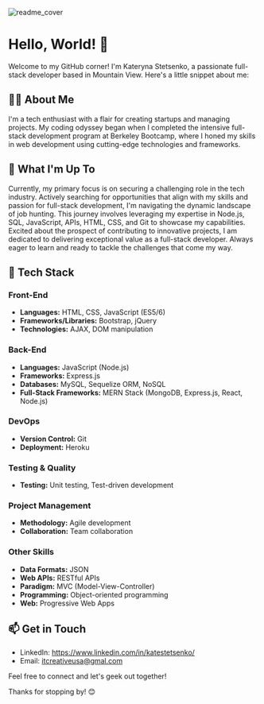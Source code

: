 ![readme_cover](https://github.com/itcreativeusa/itcreativeusa/assets/124653995/6e55a5ce-8784-49dc-89fd-b8fe128931a4)

# Hello, World! 👋
Welcome to my GitHub corner! I'm Kateryna Stetsenko, a passionate full-stack developer based in Mountain View. Here's a little snippet about me:

## 👨‍💻 About Me
I'm a tech enthusiast with a flair for creating startups and managing projects. My coding odyssey began when I completed the intensive full-stack development program at Berkeley Bootcamp, where I honed my skills in web development using cutting-edge technologies and frameworks. 

## 🌱  What I'm Up To
Currently, my primary focus is on securing a challenging role in the tech industry. Actively searching for opportunities that align with my skills and passion for full-stack development, I'm navigating the dynamic landscape of job hunting. This journey involves leveraging my expertise in Node.js, SQL, JavaScript, APIs, HTML, CSS, and Git to showcase my capabilities. Excited about the prospect of contributing to innovative projects, I am dedicated to delivering exceptional value as a full-stack developer. Always eager to learn and ready to tackle the challenges that come my way.

## 🚀  Tech Stack

### Front-End

- **Languages:** HTML, CSS, JavaScript (ES5/6)
- **Frameworks/Libraries:** Bootstrap, jQuery
- **Technologies:** AJAX, DOM manipulation

### Back-End

- **Languages:** JavaScript (Node.js)
- **Frameworks:** Express.js
- **Databases:** MySQL, Sequelize ORM, NoSQL
- **Full-Stack Frameworks:** MERN Stack (MongoDB, Express.js, React, Node.js)

### DevOps

- **Version Control:** Git
- **Deployment:** Heroku

### Testing & Quality

- **Testing:** Unit testing, Test-driven development

### Project Management

- **Methodology:** Agile development
- **Collaboration:** Team collaboration

### Other Skills

- **Data Formats:** JSON
- **Web APIs:** RESTful APIs
- **Paradigm:** MVC (Model-View-Controller)
- **Programming:** Object-oriented programming
- **Web:** Progressive Web Apps

## 📫 Get in Touch
- LinkedIn: https://www.linkedin.com/in/katestetsenko/
- Email: itcreativeusa@gmal.com
  
Feel free to connect and let's geek out together!

Thanks for stopping by! 😊
